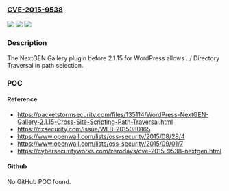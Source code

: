### [CVE-2015-9538](https://cve.mitre.org/cgi-bin/cvename.cgi?name=CVE-2015-9538)
![](https://img.shields.io/static/v1?label=Product&message=n%2Fa&color=blue)
![](https://img.shields.io/static/v1?label=Version&message=n%2Fa&color=blue)
![](https://img.shields.io/static/v1?label=Vulnerability&message=n%2Fa&color=brighgreen)

### Description

The NextGEN Gallery plugin before 2.1.15 for WordPress allows ../ Directory Traversal in path selection.

### POC

#### Reference
- https://packetstormsecurity.com/files/135114/WordPress-NextGEN-Gallery-2.1.15-Cross-Site-Scripting-Path-Traversal.html
- https://cxsecurity.com/issue/WLB-2015080165
- https://www.openwall.com/lists/oss-security/2015/08/28/4
- https://www.openwall.com/lists/oss-security/2015/09/01/7
- https://cybersecurityworks.com/zerodays/cve-2015-9538-nextgen.html

#### Github
No GitHub POC found.

